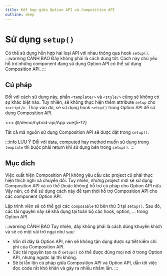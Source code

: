 ```yaml
---
title: Kết hợp giữa Option API và Composition API
outline: deep
---
```


# Sử dụng `setup()`

Có thể sử dụng hỗn hợp hai loại API với nhau thông qua hook `setup()`.
:::warning CẢNH BÁO
Đây không phải là cách dùng tốt. Cách này chủ yếu hỗ trợ những component đang sử dụng Option API có thể sử dụng Composition API.
::: 

## Cú pháp

Đối với cách sử dụng này, phần `<template/>` và `<style/>` cũng sẽ không có sự khác biệt nào. Tuy nhiên, sẽ không thực hiện thêm attribute `setup` cho `<script/>`. Thay vào đó, sẽ sử dụng hook `setup()` trong Option API để sử dụng Composition API.

<<< @/demo/hybrid-api/App.vue{5-12}

Tất cả mã nguồn sử dụng Composition API sẽ được đặt trong `setup()`.

:::info LƯU Ý
Đối với data, computed hay method muốn sử dụng trong `template` thì buộc phải return khi sử dụng bên trong `setup()`.
:::

## Mục đích

Việc xuất hiện Composition API không yêu cầu các project cũ phải thực hiện thích nghi và chuyển đổi. Tuy nhiên, những project mới sẽ sử dụng Composition API và có thể (hoặc không) hỗ trợ cú pháp cho Option API nữa. Vậy nên, có thể sử dụng cách này để tạm thời hỗ trợ Composition API cho các component Option API.

Lập trình viên sẽ có thể gọi các `composable` từ bên thứ 3 tại `setup()`. Sau đó, các tài nguyên này sẽ khả dụng tại toàn bộ các hook, option, ... trong Option API.

:::warning CẢNH BÁO
Tuy nhiên, đây không phải là cách dùng khuyến khích và sẽ có một vài trở ngại như sau:
* Vốn dĩ đây là Option API, nên sẽ không tận dụng được sự tiết kiếm chi phí của Composition API.
* Các tài nguyên tạo ra ở `setup()` có thể được dùng mọi nơi ở trong Option API, nhưng ngược lại thì không.
* Sẽ bị lẫn lộn cú pháp giữa Composition API và Option API, dẫn tới việc đọc code rất khó khăn và gây ra nhiều nhầm lẫn.
:::

